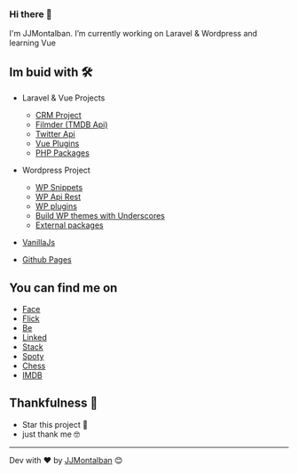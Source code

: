 ### Hi there 👋


I'm JJMontalban. I’m currently working on Laravel & Wordpress and learning Vue

## Im buid with 🛠️

* Laravel & Vue Projects
  * [CRM Project](https://github.com/jjmontalban/gbc)
  * [Filmder (TMDB Api)](https://github.com/jjmontalban/movie-match)
  * [Twitter Api](https://github.com/jjmontalban/api-twitter)
  * [Vue Plugins](https://github.com/jjmontalban/LVB)
  * [PHP Packages](https://github.com/jjmontalban/BORME)

* Wordpress Project
  * [WP Snippets](https://gist.github.com/jjmontalban)
  * [WP Api Rest](https://github.com/jjmontalban/wp-vue/blob/develop/wordpress/wp-content/themes/wp-vue/functions.php)
  * [WP plugins](https://github.com/jjmontalban/wp-vue/blob/develop/wordpress/wp-content/plugins/ps_tables.php)
  * [Build WP themes with Underscores](https://github.com/automattic/_s)
  * [External packages](https://github.com/jjmontalban/wp-vue/blob/develop/vue/src/views/Crud.vue)

* [VanillaJs](https://github.com/jjmontalban/capitalsGame/blob/master/index.html)

* [Github Pages](https://jjmontalban.github.io)

## You can find me on

* [Face](https://www.facebook.com/jjm0ntalban)
* [Flick](https://www.flickr.com/photos/kinkijurado/)
* [Be](https://www.behance.net/jjmontalban)
* [Linked](https://www.linkedin.com/in/jjmontalban/)
* [Stack](https://stackoverflow.com/users/11540055/jjmontalban)
* [Spoty](https://open.spotify.com/user/kinorro?si=Pk1jXLNHS-ildPBBtPObmA&nd=1)
* [Chess](https://www.chess.com/member/jjmontalban)
* [IMDB](https://www.imdb.com/user/ur22137408/)



## Thankfulness 🎁

* Star this project 📢 
* just thank me 🤓

---
Dev with ❤️ by [JJMontalban](https://jjmontalban.github.io) 😊
